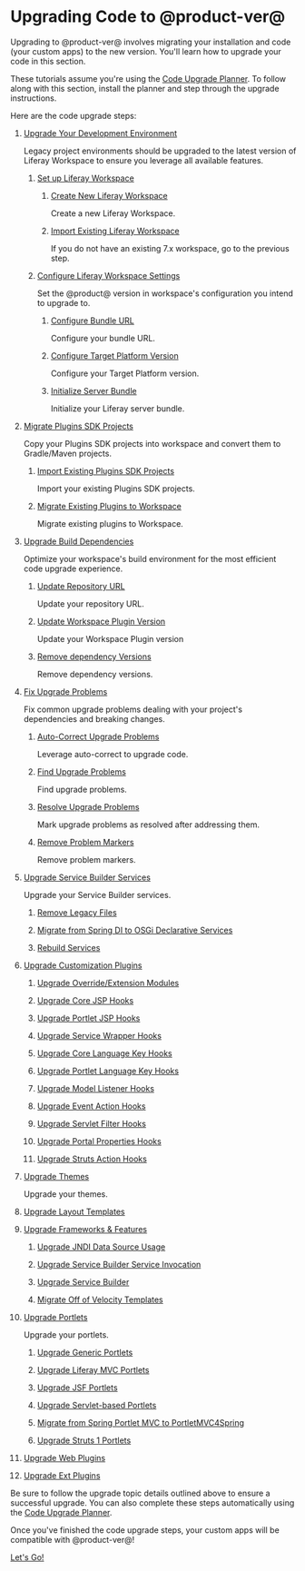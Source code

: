 # Upgrading Code to @product-ver@

Upgrading to @product-ver@ involves migrating your installation and code (your
custom apps) to the new version. You'll learn how to upgrade your code in this
section.

These tutorials assume you're using the
[Code Upgrade Planner]().
To follow along with this section, install the planner and step through the
upgrade instructions.

Here are the code upgrade steps:

1.  [Upgrade Your Development Environment](/docs/tutorials/7-2/-/knowledge_base/t/upgrading-your-development-environment)

    Legacy project environments should be upgraded to the latest version of
    Liferay Workspace to ensure you leverage all available features.

    1.  [Set up Liferay Workspace]()

        1.  [Create New Liferay Workspace]() <!--commandId="create_new_liferay_workspace"-->

            Create a new Liferay Workspace.

        2.  [Import Existing Liferay Workspace]()

            If you do not have an existing 7.x workspace, go to the previous
            step.

    2.  [Configure Liferay Workspace Settings](/docs/tutorials/7-2/-/knowledge_base/t/upgrading-your-development-environment#configuring-liferay-workspace)

        Set the @product@ version in workspace's configuration you intend to
        upgrade to.

        1.  [Configure Bundle URL]()

            Configure your bundle URL.

        2.  [Configure Target Platform Version]()

            Configure your Target Platform version.

        3.  [Initialize Server Bundle]()

            Initialize your Liferay server bundle.

2.  [Migrate Plugins SDK Projects](/docs/tutorials/7-2/-/knowledge_base/t/migrating-plugins-sdk-projects-to-liferay-workspace)

    Copy your Plugins SDK projects into workspace and convert them to
    Gradle/Maven projects.

    1.  [Import Existing Plugins SDK Projects]()

        Import your existing Plugins SDK projects.

    2.  [Migrate Existing Plugins to Workspace]()

        Migrate existing plugins to Workspace.

3.  [Upgrade Build Dependencies](/docs/tutorials/7-2/-/knowledge_base/t/upgrading-build-dependencies)

    Optimize your workspace's build environment for the most efficient code
    upgrade experience.

    1.  [Update Repository URL]()

        Update your repository URL.

    2.  [Update Workspace Plugin Version]()

        Update your Workspace Plugin version

    3.  [Remove dependency Versions]()

        Remove dependency versions.

4.  [Fix Upgrade Problems](/docs/tutorials/7-2/-/knowledge_base/t/fixing-upgrade-problems)

    Fix common upgrade problems dealing with your project's dependencies and
    breaking changes.

    1.  [Auto-Correct Upgrade Problems]()

        Leverage auto-correct to upgrade code.

    2.  [Find Upgrade Problems]()

        Find upgrade problems.

    3.  [Resolve Upgrade Problems]()

        Mark upgrade problems as resolved after addressing them.

    4.  [Remove Problem Markers]()

        Remove problem markers.

5.  [Upgrade Service Builder Services]()

    Upgrade your Service Builder services.

    1.  [Remove Legacy Files]()

    2.  [Migrate from Spring DI to OSGi Declarative Services]()

    3.  [Rebuild Services]()

6.  [Upgrade Customization Plugins](/docs/tutorials/7-2/-/knowledge_base/t/upgrading-customization-plugins)

    1.  [Upgrade Override/Extension Modules](/docs/tutorials/7-2/-/knowledge_base/t/upgrading-override-extension-hooks)

    2.  [Upgrade Core JSP Hooks](/docs/tutorials/7-2/-/knowledge_base/t/upgrading-core-jsp-hooks)

    3.  [Upgrade Portlet JSP Hooks](/docs/tutorials/7-2/-/knowledge_base/t/upgrading-portlet-jsp-hooks)

    4.  [Upgrade Service Wrapper Hooks](/docs/tutorials/7-2/-/knowledge_base/t/upgrading-service-wrapper-hooks)

    5.  [Upgrade Core Language Key Hooks](/docs/tutorials/7-2/-/knowledge_base/t/upgrading-core-language-key-hooks)

    6.  [Upgrade Portlet Language Key Hooks](/docs/tutorials/7-2/-/knowledge_base/t/upgrading-portlet-language-key-hooks)

    7.  [Upgrade Model Listener Hooks](/docs/tutorials/7-2/-/knowledge_base/t/upgrading-model-listener-hooks)

    8.  [Upgrade Event Action Hooks](/docs/tutorials/7-2/-/knowledge_base/t/upgrading-event-action-hooks)

    9.  [Upgrade Servlet Filter Hooks](/docs/tutorials/7-2/-/knowledge_base/t/upgrading-servlet-filter-hooks)

    10. [Upgrade Portal Properties Hooks](/docs/tutorials/7-2/-/knowledge_base/t/upgrading-override-extension-hooks)

    11. [Upgrade Struts Action Hooks](/docs/tutorials/7-2/-/knowledge_base/t/upgrading-struts-action-hooks)

7.  [Upgrade Themes]()

    Upgrade your themes.

8.  [Upgrade Layout Templates]()

9.  [Upgrade Frameworks & Features]()

    1.  [Upgrade JNDI Data Source Usage]()

    2.  [Upgrade Service Builder Service Invocation]()

    3.  [Upgrade Service Builder]()

    4.  [Migrate Off of Velocity Templates]()

10. [Upgrade Portlets](/docs/tutorials/7-2/-/knowledge_base/t/upgrading-portlets)

    Upgrade your portlets.

    1.  [Upgrade Generic Portlets](/docs/tutorials/7-2/-/knowledge_base/t/upgrading-a-genericportlet)

    2.  [Upgrade Liferay MVC Portlets](/docs/tutorials/7-2/-/knowledge_base/t/upgrading-a-liferay-mvc-portlet)

    3.  [Upgrade JSF Portlets](/docs/tutorials/7-2/-/knowledge_base/t/upgrading-a-liferay-jsf-portlet)

    4.  [Upgrade Servlet-based Portlets](/docs/tutorials/7-2/-/knowledge_base/t/upgrading-a-servlet-based-portlet)

    5.  [Migrate from Spring Portlet MVC to PortletMVC4Spring]()

    6.  [Upgrade Struts 1 Portlets](/docs/tutorials/7-2/-/knowledge_base/t/upgrading-a-struts-1-portlet)

11.  [Upgrade Web Plugins]()

12.  [Upgrade Ext Plugins]()

<!--

1.  [Upgrade Your Development Environment](/docs/tutorials/7-2/-/knowledge_base/t/upgrading-your-development-environment)

    Legacy project environments should be upgraded to the latest version of
    Liferay Workspace to ensure you leverage all available features.

    1.  [Install a Liferay Workspace](/docs/tutorials/7-2/-/knowledge_base/t/upgrading-your-development-environment#installing-a-new-liferay-workspace)

    Create a new workspace or import and update an existing one.

    2.  [Configure Liferay Workspace](/docs/tutorials/7-2/-/knowledge_base/t/upgrading-your-development-environment#configuring-liferay-workspace)

    Set the @product@ version in workspace's configuration you intend to upgrade
    to.

    3.  [Initialize a Server Bundle](/docs/tutorials/7-2/-/knowledge_base/t/upgrading-your-development-environment#initializing-a-server-bundle)

    Download the @product@ bundle you're upgrading to.

    4.  [Upgrade Your Maven Build Environment](/docs/tutorials/7-2/-/knowledge_base/t/upgrading-your-maven-build-environment)

    If you're upgrading a Maven build with Liferay Portal 6.2-compatible code or
    older, you must upgrade your Maven environment.

2.  [Migrate Plugins SDK Projects to Liferay Workspace](/docs/tutorials/7-2/-/knowledge_base/t/migrating-plugins-sdk-projects-to-liferay-workspace)

    Copy your Plugins SDK projects into workspace and convert them to
    Gradle/Maven projects.

3.  [Upgrade Build Dependencies](/docs/tutorials/7-2/-/knowledge_base/t/upgrading-build-dependencies)

    Optimize your workspace's build environment for the most efficient code
    upgrade experience.

4.  [Fix Upgrade Problems](/docs/tutorials/7-2/-/knowledge_base/t/fixing-upgrade-problems)

    Fix common upgrade problems dealing with your project's dependencies and
    breaking changes.

    1.  [Resolve a Project's Dependencies](/docs/tutorials/7-2/-/knowledge_base/t/resolving-a-projects-dependencies)

    2.  [Resolve Breaking Changes](/docs/tutorials/7-2/-/knowledge_base/t/resolving-breaking-changes)

5. Upgrade Service Builder Services
    1. Remove Legacy Files
    2. Migrate from Spring DI to OSGi Declarative Services
    3. Rebuild Services
6. Upgrade Customization Plugins
    1. Upgrade Override/Extension Modules
    2. Upgrade Liferay Core JSP Hooks
    3. Upgrade Liferay Portlet JSP Hooks
    4. Upgrade Service Wrapper Hooks
    5. Upgrade Language Key Hooks
    6. Upgrade Model Listener Hooks
    7. Upgrade Event Actions Hooks
    8. Upgrade Servlet Filter Hooks
    9. Upgrade Portal Properties Hooks
    10. Upgrade Struts Action Hooks
7. Upgrade Themes
    1. [Upgrade a 7.x Theme to 7.2](/docs/7-2/tutorials/-/knowledge_base/t/upgrading-7-x-themes-to-7-2)
    2. [Upgrade a 6.2 Theme to 7.2](/docs/7-2/tutorials/-/knowledge_base/t/upgrading-6-2-themes-to-7-2)
8. Upgrade Layout Templates
9. Upgrade Frameworks & Features
    1. Upgrade JNDI Data Source Usage
    2. Upgrade Service Builder Service Invocation
    3. Upgrade Service Builder
    3. Migrate Off of Velocity Templates
10. Upgrade Portlets
    1. Upgrade JSF Portlets
    2. Migrate from Spring Portlet MVC to PortletMVC4Spring
    3. Upgrade Liferay MVC Portlets
    4. Upgrade Generic Portlets
    5. Upgrade Servlet-base Portlets
    6. Upgrade Struts 1 Portlets
11. Upgrade Web Plugins
12. Upgrade Ext Plugins

-->

Be sure to follow the upgrade topic details outlined above to ensure a
successful upgrade. You can also complete these steps automatically using the
[Code Upgrade Planner](/docs/reference/7-2/-/knowledge_base/r/code-upgrade-planner).

Once you've finished the code upgrade steps, your custom apps will be compatible
with @product-ver@!

<a class="go-link btn btn-primary" href="/docs/7-2/tutorials/-/knowledge_base/t/upgrading-your-development-environment">Let's Go!<span class="icon-circle-arrow-right"></span></a>

